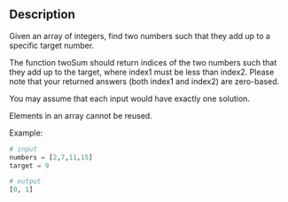 ## Description
Given an array of integers, find two numbers such that they add up to a specific target number.

The function twoSum should return indices of the two numbers such that they add up to the target, where index1 must be less than index2. Please note that your returned answers (both index1 and index2) are zero-based.

You may assume that each input would have exactly one solution.

Elements in an array cannot be reused.

Example:

```py
# input
numbers = [2,7,11,15]
target = 9

# output
[0, 1]
```